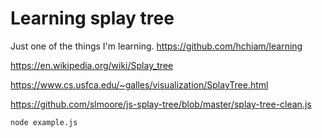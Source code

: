 # Learning splay tree

Just one of the things I'm learning. <https://github.com/hchiam/learning>

<https://en.wikipedia.org/wiki/Splay_tree>

<https://www.cs.usfca.edu/~galles/visualization/SplayTree.html>

<https://github.com/slmoore/js-splay-tree/blob/master/splay-tree-clean.js>

```bash
node example.js
```
